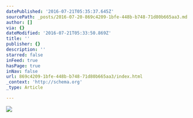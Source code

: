 ```yaml
---
datePublished: '2016-07-21T05:35:37.645Z'
sourcePath: _posts/2016-07-20-869c4209-1bfe-448b-b748-71d80b665aa3.md
author: []
via: {}
dateModified: '2016-07-21T05:33:50.869Z'
title: ''
publisher: {}
description: ''
starred: false
inFeed: true
hasPage: true
inNav: false
url: 869c4209-1bfe-448b-b748-71d80b665aa3/index.html
_context: 'http://schema.org'
_type: Article

---
```

![](https://imgflo.herokuapp.com/graph/vahj1ThiexotieMo/374abb0c657b6e6f6d961567559d5b8e/croprotate.png?cropheight=2549&cropwidth=3090&degrees=0&input=https%3A%2F%2Fthe-grid-user-content.s3-us-west-2.amazonaws.com%2F04909079-b4cf-45d7-a204-f0f328986828.png&x=103&y=0)